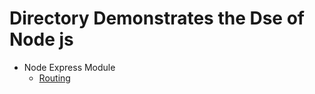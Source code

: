 # Directory Demonstrates the Dse of Node js
- Node Express Module
    - [Routing](https://expressjs.com/en/starter/basic-routing.html)